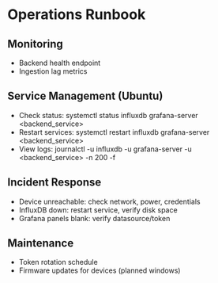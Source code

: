 # Operations Runbook

## Monitoring
- Backend health endpoint
- Ingestion lag metrics

## Service Management (Ubuntu)
- Check status: systemctl status influxdb grafana-server <backend_service>
- Restart services: systemctl restart influxdb grafana-server <backend_service>
- View logs: journalctl -u influxdb -u grafana-server -u <backend_service> -n 200 -f

## Incident Response
- Device unreachable: check network, power, credentials
- InfluxDB down: restart service, verify disk space
- Grafana panels blank: verify datasource/token

## Maintenance
- Token rotation schedule
- Firmware updates for devices (planned windows)
